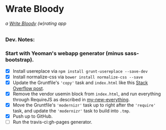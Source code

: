 # Wrate Bloody
###### a [Write Bloody](http://writebloody.com/) (w)rating app

### Dev. Notes:

### Start with Yeoman's webapp generator (minus sass-bootstrap).
- [x] Install usereplace via `npm install grunt-usereplace --save-dev`
- [x] Install normalize-css via `bower install normalize-css --save`
- [x] Update the Gruntfile's `'copy'` task and `index.html` like this [Stack Overflow post](http://stackoverflow.com/questions/18785984/grunt-include-bower-components-in-usemin-block).
- [x] Remove the vendor usemin block from `index.html`, and run everything through RequireJS as described in [my-new-everything](https://github.com/mysterycommand/my-new-everything).
- [x] Move the Gruntfile's `'modernizr'` task up to right after the `'require'` task, and update the `'modernizr'` task to build into `.tmp`.
- [x] Push up to GitHub.
- [ ] Run the travis-ci:gh-pages generator.
